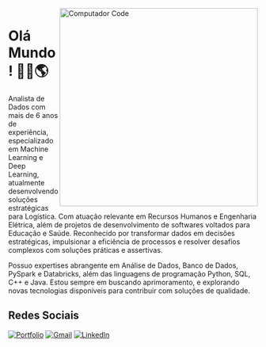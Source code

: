 <img src="https://raw.githubusercontent.com/MicaelliMedeiros/micaellimedeiros/master/image/computer-illustration.png" min-width="400px" max-width="400px" width="400px" align="right" alt="Computador Code">

# Olá Mundo! 👋🏽🌎

Analista de Dados com mais de 6 anos de experiência, especializado em Machine Learning e Deep Learning, atualmente desenvolvendo soluções estratégicas para Logística. Com atuação relevante em Recursos Humanos e Engenharia Elétrica, além de projetos de desenvolvimento de softwares voltados para Educação e Saúde. Reconhecido por transformar dados em decisões estratégicas, impulsionar a eficiência de processos e resolver desafios complexos com soluções práticas e assertivas.

Possuo expertises abrangente em Análise de Dados, Banco de Dados, PySpark e Databricks, além das linguagens de programação Python, SQL, C++ e Java. Estou sempre em buscando aprimoramento, e explorando novas tecnologias disponíveis para contribuir com soluções de qualidade.

## Redes Sociais

[![Portfolio](https://img.shields.io/badge/Portfolio-255E63?style=for-the-badge&logo=About.me&logoColor=white)](https://guioliveiras.github.io/portifolio-projetos/)
[![Gmail](https://img.shields.io/badge/Gmail-D14836?style=for-the-badge&logo=gmail&logoColor=white)](mailto:silva.guilhermeoliveira@gmail.com)
[![LinkedIn](https://img.shields.io/badge/LinkedIn-0077B5?style=for-the-badge&logo=linkedin&logoColor=white)](https://www.linkedin.com/in/silvaguilhermeoliveira/)
